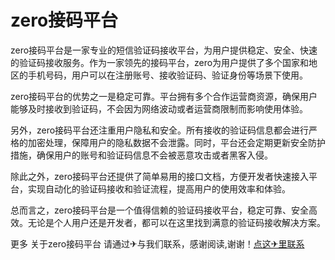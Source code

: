 # zero接码平台

zero接码平台是一家专业的短信验证码接收平台，为用户提供稳定、安全、快速的验证码接收服务。作为一家领先的接码平台，zero为用户提供了多个国家和地区的手机号码，用户可以在注册账号、接收验证码、验证身份等场景下使用。

zero接码平台的优势之一是稳定可靠。平台拥有多个合作运营商资源，确保用户能够及时接收到验证码，不会因为网络波动或者运营商限制而影响使用体验。

另外，zero接码平台还注重用户隐私和安全。所有接收的验证码信息都会进行严格的加密处理，保障用户的隐私数据不会泄露。同时，平台还会定期更新安全防护措施，确保用户的账号和验证码信息不会被恶意攻击或者黑客入侵。

除此之外，zero接码平台还提供了简单易用的接口文档，方便开发者快速接入平台，实现自动化的验证码接收和验证流程，提高用户的使用效率和体验。

总而言之，zero接码平台是一个值得信赖的验证码接收平台，稳定可靠、安全高效。无论是个人用户还是开发者，都可以在这里找到满意的验证码接收解决方案。

更多 关于zero接码平台 请通过✈与我们联系，感谢阅读,谢谢！[点这✈里联系](https://www.k02.cc)